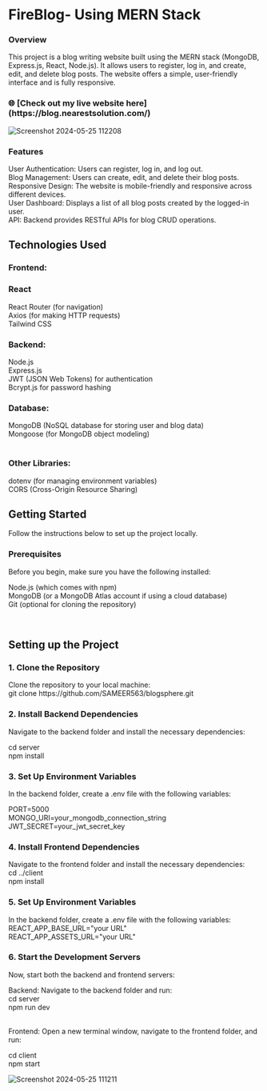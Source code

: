 


<h1>FireBlog- Using MERN Stack</h1>
<h3>Overview</h3>
This project is a blog writing website built using the MERN stack (MongoDB, Express.js, React, Node.js). It allows users to register, log in, and create, edit, and delete blog posts. The website offers a simple, user-friendly interface and is fully responsive.
 <br/>
 
 <h3>🌐 [Check out my live website here](https://blog.nearestsolution.com/)</h3>

![Screenshot 2024-05-25 112208](https://github.com/user-attachments/assets/6153f9a6-1f66-45e4-88af-41ab2f7daf74)



<h3>Features</h3>
User Authentication: Users can register, log in, and log out. <br/>
Blog Management: Users can create, edit, and delete their blog posts.<br/>
Responsive Design: The website is mobile-friendly and responsive across different devices. <br/>
User Dashboard: Displays a list of all blog posts created by the logged-in user. <br/>
API: Backend provides RESTful APIs for blog CRUD operations. <br/>
<h2>Technologies Used</h2>
<h3>Frontend:</h3>

<h3>React</h3>
React Router (for navigation) <br/>
Axios (for making HTTP requests) <br/>
Tailwind CSS 
<br/>
<h3>Backend:</h3>

Node.js <br/>
Express.js <br/>
JWT (JSON Web Tokens) for authentication <br/>
Bcrypt.js for password hashing
<br/>
<h3>Database:</h3>

MongoDB (NoSQL database for storing user and blog data) <br/>
Mongoose (for MongoDB object modeling) <br/>
<br/>

<h3>Other Libraries:</h3>

dotenv (for managing environment variables) <br/>
CORS (Cross-Origin Resource Sharing) <br/>
<h2>Getting Started</h2>
Follow the instructions below to set up the project locally. <br/>

<h3>Prerequisites</h3>
Before you begin, make sure you have the following installed: 

Node.js (which comes with npm) <br/>
MongoDB (or a MongoDB Atlas account if using a cloud database) <br/>
Git (optional for cloning the repository)

<br/>

<h2>Setting up the Project</h2>
<h3>1. Clone the Repository</h3>
Clone the repository to your local machine:   <br/>
git clone https://github.com/SAMEER563/blogsphere.git

<br/> 
<h3>2. Install Backend Dependencies</h3>
Navigate to the backend folder and install the necessary dependencies:

cd server <br/>
npm install
<br/>
<h3>3. Set Up Environment Variables</h3>
In the backend folder, create a .env file with the following variables:

PORT=5000 <br/>
MONGO_URI=your_mongodb_connection_string <br/>
JWT_SECRET=your_jwt_secret_key
<br/>
<h3>4. Install Frontend Dependencies</h3>
Navigate to the frontend folder and install the necessary dependencies:  <br/>
cd ../client  <br/>
npm install
 <br/>

 <h3>5. Set Up Environment Variables</h3>
In the backend folder, create a .env file with the following variables: <br/>
REACT_APP_BASE_URL="your URL" <br/>
REACT_APP_ASSETS_URL="your URL"

<h3>6. Start the Development Servers</h3>
Now, start both the backend and frontend servers:

Backend: Navigate to the backend folder and run:  <br/>
cd server  <br/>
npm run dev

 <br/>
Frontend: Open a new terminal window, navigate to the frontend folder, and run:

cd client <br/>
npm start


![Screenshot 2024-05-25 111211](https://github.com/user-attachments/assets/9a3264a2-5481-45e0-95a6-98dfe48b05c1)




